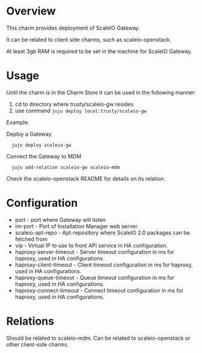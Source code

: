 # Overview

This charm provides deployment of ScaleIO Gateway.

It can be related to client side charms, such as scaleio-openstack.

At least 3gb RAM is required to be set in the machine for ScaleIO Gateway.

# Usage

Until the charm is in the Charm Store it can be used in the following manner:

1. cd to directory where trusty/scaleio-gw resides
2. use command ```juju deploy local:trusty/scaleio-gw```

Example:

  Deploy a Gateway
  ```
    juju deploy scaleio-gw
  ```

  Connect the Gateway to MDM
  ```
    juju add-relation scaleio-gw scaleio-mdm
  ```

  Check the scaleio-openstack README for details on its relation.

# Configuration

* port - port where Gateway will listen
* im-port - Port of Installation Manager web server.
* scaleio-apt-repo - Apt-repository where ScaleIO 2.0 packages can be fetched from
* vip - Virtual IP to use to front API service in HA configuration.
* haproxy-server-timeout - Server timeout configuration in ms for haproxy, used in HA configurations.
* haproxy-client-timeout - Client timeout configuration in ms for haproxy, used in HA configurations.
* haproxy-queue-timeout - Queue timeout configuration in ms for haproxy, used in HA configurations.
* haproxy-connect-timeout - Connect timeout configuration in ms for haproxy, used in HA configurations.

# Relations

Should be related to scaleio-mdm.
Can be related to scaleio-openstack or other client-side charms.

